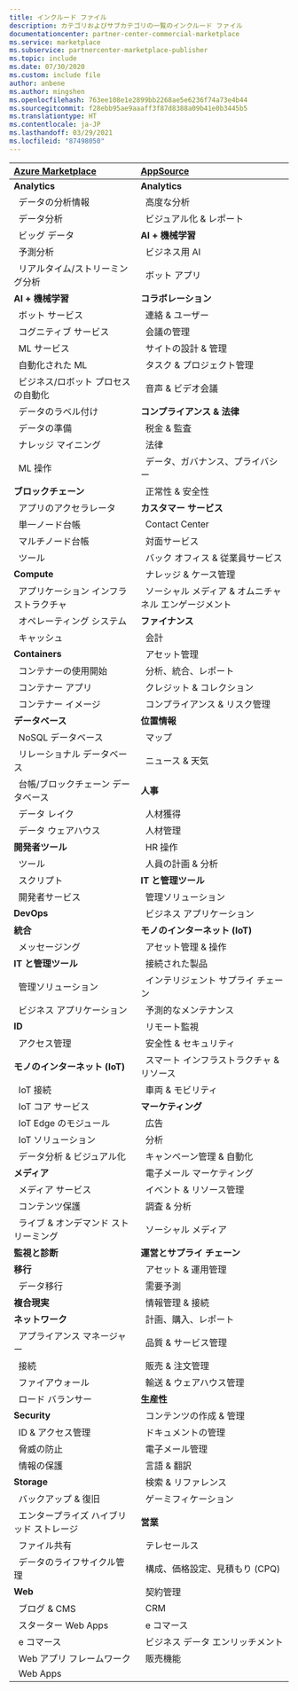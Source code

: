 ```yaml
---
title: インクルード ファイル
description: カテゴリおよびサブカテゴリの一覧のインクルード ファイル
documentationcenter: partner-center-commercial-marketplace
ms.service: marketplace
ms.subservice: partnercenter-marketplace-publisher
ms.topic: include
ms.date: 07/30/2020
ms.custom: include file
author: anbene
ms.author: mingshen
ms.openlocfilehash: 763ee108e1e2899bb2268ae5e6236f74a73e4b44
ms.sourcegitcommit: f28ebb95ae9aaaff3f87d8388a09b41e0b3445b5
ms.translationtype: HT
ms.contentlocale: ja-JP
ms.lasthandoff: 03/29/2021
ms.locfileid: "87498050"
---
```

| [**Azure Marketplace**](https://azuremarketplace.microsoft.com/marketplace/apps)  | [**AppSource**](https://appsource.microsoft.com/marketplace/apps) |
| :------------------- |:----------------|
|**Analytics** | **Analytics** |
| &nbsp;&nbsp;データの分析情報 | &nbsp;&nbsp;高度な分析  |
| &nbsp;&nbsp;データ分析 |  &nbsp;&nbsp;ビジュアル化 & レポート |
| &nbsp;&nbsp;ビッグ データ | **AI + 機械学習**  |
| &nbsp;&nbsp;予測分析 | &nbsp;&nbsp;ビジネス用 AI |
| &nbsp;&nbsp;リアルタイム/ストリーミング分析 | &nbsp;&nbsp;ボット アプリ |
| **AI + 機械学習** | **コラボレーション** |
| &nbsp;&nbsp;ボット サービス | &nbsp;&nbsp;連絡 & ユーザー |
| &nbsp;&nbsp;コグニティブ サービス | &nbsp;&nbsp;会議の管理 |
| &nbsp;&nbsp;ML サービス | &nbsp;&nbsp;サイトの設計 & 管理 |
| &nbsp;&nbsp;自動化された ML | &nbsp;&nbsp;タスク & プロジェクト管理 |
| &nbsp;&nbsp;ビジネス/ロボット プロセスの自動化 | &nbsp;&nbsp;音声 & ビデオ会議 |
| &nbsp;&nbsp;データのラベル付け | **コンプライアンス & 法律** |
| &nbsp;&nbsp;データの準備 | &nbsp;&nbsp;税金 & 監査 |
| &nbsp;&nbsp;ナレッジ マイニング | &nbsp;&nbsp;法律 |
| &nbsp;&nbsp;ML 操作 | &nbsp;&nbsp;データ、ガバナンス、プライバシー |
| **ブロックチェーン**  | &nbsp;&nbsp;正常性 & 安全性 |
| &nbsp;&nbsp;アプリのアクセラレータ | **カスタマー サービス**  |
| &nbsp;&nbsp;単一ノード台帳 | &nbsp;&nbsp;Contact Center |
| &nbsp;&nbsp;マルチノード台帳 | &nbsp;&nbsp;対面サービス |
| &nbsp;&nbsp;ツール | &nbsp;&nbsp;バック オフィス & 従業員サービス |
| **Compute**  | &nbsp;&nbsp;ナレッジ & ケース管理 |
| &nbsp;&nbsp;アプリケーション インフラストラクチャ | &nbsp;&nbsp;ソーシャル メディア & オムニチャネル エンゲージメント |
| &nbsp;&nbsp;オペレーティング システム | **ファイナンス** |
| &nbsp;&nbsp;キャッシュ | &nbsp;&nbsp;会計 |
| **Containers**  | &nbsp;&nbsp;アセット管理 |
| &nbsp;&nbsp;コンテナーの使用開始 | &nbsp;&nbsp;分析、統合、レポート |
| &nbsp;&nbsp;コンテナー アプリ | &nbsp;&nbsp;クレジット & コレクション |
| &nbsp;&nbsp;コンテナー イメージ | &nbsp;&nbsp;コンプライアンス & リスク管理 |
| **データベース**  | **位置情報** |
| &nbsp;&nbsp;NoSQL データベース | &nbsp;&nbsp;マップ |
| &nbsp;&nbsp;リレーショナル データベース | &nbsp;&nbsp;ニュース & 天気 |
| &nbsp;&nbsp;台帳/ブロックチェーン データベース | **人事** |
| &nbsp;&nbsp;データ レイク | &nbsp;&nbsp;人材獲得 |
| &nbsp;&nbsp;データ ウェアハウス | &nbsp;&nbsp;人材管理 |
| **開発者ツール**  | &nbsp;&nbsp;HR 操作 |
| &nbsp;&nbsp;ツール | &nbsp;&nbsp;人員の計画 & 分析 |
| &nbsp;&nbsp;スクリプト | **IT と管理ツール** |
| &nbsp;&nbsp;開発者サービス | &nbsp;&nbsp;管理ソリューション |
| **DevOps**  | &nbsp;&nbsp;ビジネス アプリケーション |
| **統合**  | **モノのインターネット (IoT)** |
| &nbsp;&nbsp;メッセージング | &nbsp;&nbsp;アセット管理 & 操作 |
| **IT と管理ツール**  | &nbsp;&nbsp;接続された製品 |
| &nbsp;&nbsp;管理ソリューション | &nbsp;&nbsp;インテリジェント サプライ チェーン |
| &nbsp;&nbsp;ビジネス アプリケーション | &nbsp;&nbsp;予測的なメンテナンス |
| **ID**  | &nbsp;&nbsp;リモート監視 |
| &nbsp;&nbsp;アクセス管理 | &nbsp;&nbsp;安全性 & セキュリティ |
| **モノのインターネット (IoT)**  | &nbsp;&nbsp;スマート インフラストラクチャ & リソース |
| &nbsp;&nbsp;IoT 接続 | &nbsp;&nbsp;車両 & モビリティ |
| &nbsp;&nbsp;IoT コア サービス | **マーケティング** |
| &nbsp;&nbsp;IoT Edge のモジュール | &nbsp;&nbsp;広告 |
| &nbsp;&nbsp;IoT ソリューション | &nbsp;&nbsp;分析 |
| &nbsp;&nbsp;データ分析 & ビジュアル化 | &nbsp;&nbsp;キャンペーン管理 & 自動化 |
| **メディア**  | &nbsp;&nbsp;電子メール マーケティング |
| &nbsp;&nbsp;メディア サービス | &nbsp;&nbsp;イベント & リソース管理 |
| &nbsp;&nbsp;コンテンツ保護 | &nbsp;&nbsp;調査 & 分析 |
| &nbsp;&nbsp;ライブ & オンデマンド ストリーミング | &nbsp;&nbsp;ソーシャル メディア |
| **監視と診断**  | **運営とサプライ チェーン** |
| **移行**  | &nbsp;&nbsp;アセット & 運用管理 |
| &nbsp;&nbsp;データ移行 | &nbsp;&nbsp;需要予測 |
| **複合現実**  | &nbsp;&nbsp;情報管理 & 接続 |
| **ネットワーク**  | &nbsp;&nbsp;計画、購入、レポート |
| &nbsp;&nbsp;アプライアンス マネージャー | &nbsp;&nbsp;品質 & サービス管理 |
| &nbsp;&nbsp;接続 | &nbsp;&nbsp;販売 & 注文管理 |
| &nbsp;&nbsp;ファイアウォール | &nbsp;&nbsp;輸送 & ウェアハウス管理 |
| &nbsp;&nbsp;ロード バランサー | **生産性** |
| **Security**  | &nbsp;&nbsp;コンテンツの作成 & 管理 |
| &nbsp;&nbsp;ID & アクセス管理 | &nbsp;&nbsp;ドキュメントの管理 |
| &nbsp;&nbsp;脅威の防止 | &nbsp;&nbsp;電子メール管理 |
| &nbsp;&nbsp;情報の保護 | &nbsp;&nbsp;言語 & 翻訳 |
| **Storage**  | &nbsp;&nbsp;検索 & リファレンス |
| &nbsp;&nbsp;バックアップ & 復旧 | &nbsp;&nbsp;ゲーミフィケーション |
| &nbsp;&nbsp;エンタープライズ ハイブリッド ストレージ | **営業** |
| &nbsp;&nbsp;ファイル共有 | &nbsp;&nbsp;テレセールス |
| &nbsp;&nbsp;データのライフサイクル管理 | &nbsp;&nbsp;構成、価格設定、見積もり (CPQ) |
| **Web**  | &nbsp;&nbsp;契約管理 |
| &nbsp;&nbsp;ブログ & CMS | &nbsp;&nbsp;CRM |
| &nbsp;&nbsp;スターター Web Apps | &nbsp;&nbsp;e コマース |
| &nbsp;&nbsp;e コマース | &nbsp;&nbsp;ビジネス データ エンリッチメント  |
| &nbsp;&nbsp;Web アプリ フレームワーク | &nbsp;&nbsp;販売機能  |
| &nbsp;&nbsp;Web Apps |  |
